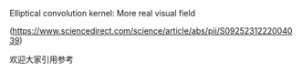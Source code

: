 Elliptical convolution kernel: More real visual field

(https://www.sciencedirect.com/science/article/abs/pii/S0925231222004039)

欢迎大家引用参考
